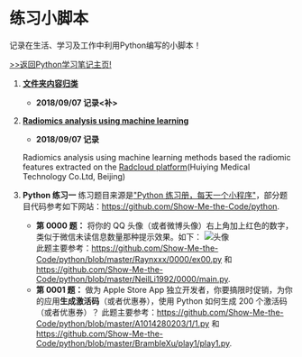 # 练习小脚本

记录在生活、学习及工作中利用Python编写的小脚本！

[>>返回Python学习笔记主页!](https://github.com/Happykelee/the-study-of-Python)

1. **[文件夹内容归类](01_CTorCTC.py)**
    * **2018/09/07 记录<补>**


2. **[Radiomics analysis using machine learning](https://github.com/Happykelee/Radiomics-Analyze)**
    * **2018/09/07 记录**

    Radiomics analysis using machine learning methods based the radiomic features extracted on the [Radcloud platform](http://mics.radcloud.cn)(Huiying Medical Technology Co.Ltd, Beijing)


3. **Python 练习一**
练习题目来源是["Python 练习册，每天一个小程序"](https://github.com/Yixiaohan/show-me-the-code)，部分题目代码参考如下网站：https://github.com/Show-Me-the-Code/python.
    * **第 0000 题：** 将你的 QQ 头像（或者微博头像）右上角加上红色的数字，类似于微信未读信息数量那种提示效果。如下：
    ![头像](http://i.imgur.com/sg2dkuY.png?1)  
    此题主要参考：https://github.com/Show-Me-the-Code/python/blob/master/Raynxxx/0000/ex00.py 和 https://github.com/Show-Me-the-Code/python/blob/master/NeilLi1992/0000/main.py.
    * **第 0001 题：** 做为 Apple Store App 独立开发者，你要搞限时促销，为你的应用**生成激活码**（或者优惠券），使用 Python 如何生成 200 个激活码（或者优惠券）？
    此题主要参考：https://github.com/Show-Me-the-Code/python/blob/master/A1014280203/1/1.py 和 https://github.com/Show-Me-the-Code/python/blob/master/BrambleXu/play1/play1.py.
